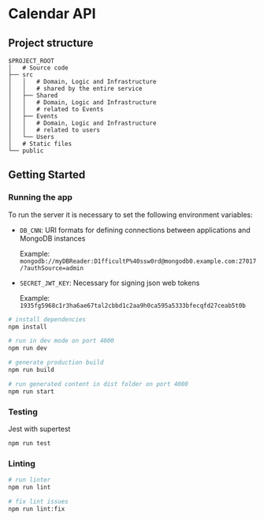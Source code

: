 # Calendar API

## Project structure

```
$PROJECT_ROOT
│   # Source code
├── src
│   │   # Domain, Logic and Infrastructure
│   │   # shared by the entire service
│   ├── Shared
│   │   # Domain, Logic and Infrastructure
│   │   # related to Events
│   ├── Events
│   │   # Domain, Logic and Infrastructure
│   │   # related to users
│   └── Users
│   # Static files
└── public
```

## Getting Started

### Running the app

To run the server it is necessary to set the following environment variables:

- `DB_CNN`: URI formats for defining connections between applications and MongoDB instances

  Example: `mongodb://myDBReader:D1fficultP%40ssw0rd@mongodb0.example.com:27017/?authSource=admin`

- `SECRET_JWT_KEY`: Necessary for signing json web tokens

  Example: `1935fg5968c1r3ha6ae67tal2cbbd1c2aa9h0ca595a5333bfecqfd27ceab5t0b`

```bash
# install dependencies
npm install

# run in dev mode on port 4000
npm run dev

# generate production build
npm run build

# run generated content in dist folder on port 4000
npm run start
```

### Testing

Jest with supertest

```bash
npm run test
```

### Linting

```bash
# run linter
npm run lint

# fix lint issues
npm run lint:fix
```

